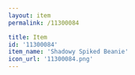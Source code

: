 ```yaml
---
layout: item
permalink: /11300084

title: Item
id: '11300084'
item_name: 'Shadowy Spiked Beanie'
icon_url: '11300084.png'
---
```

